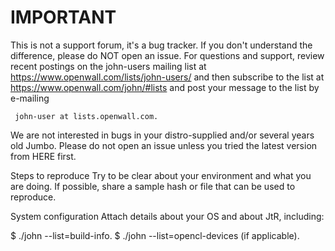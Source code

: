# IMPORTANT
This is not a support forum, it's a bug tracker. If you don't understand the difference, please do NOT open an issue. For questions and support, review recent postings on the john-users mailing list at https://www.openwall.com/lists/john-users/ and then subscribe to the list at https://www.openwall.com/john/#lists and post your message to the list by e-mailing 
  
     john-user at lists.openwall.com.

We are not interested in bugs in your distro-supplied and/or several years old Jumbo. Please do not open an issue unless you tried the latest version from HERE first.

Steps to reproduce
Try to be clear about your environment and what you are doing. If possible, share a sample hash or file that can be used to reproduce.

System configuration
Attach details about your OS and about JtR, including:

$ ./john --list=build-info.
$ ./john --list=opencl-devices (if applicable).
